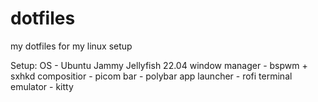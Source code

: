 # dotfiles
my dotfiles for my linux setup

Setup:
OS - Ubuntu Jammy Jellyfish 22.04
window manager - bspwm + sxhkd
compositior - picom
bar - polybar
app launcher - rofi
terminal emulator - kitty
